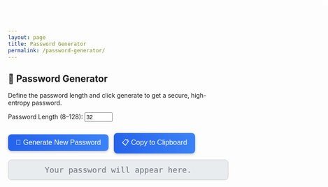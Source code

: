 ```yaml
---
layout: page
title: Password Generator
permalink: /password-generator/
---
```


<style>
:root {
  --primary: #3b82f6;
  --primary-dark: #2563eb;
  --bg-light: #f1f3f5;
  --text-light: #212529;
  --bg-dark: #1e1e1e;
  --text-dark: #f1f3f5;
  --box-bg-light: #e9ecef;
  --box-bg-dark: #2c2c2c;
}

body[data-theme='dark'] {
  background-color: var(--bg-dark);
  color: var(--text-dark);
}

[data-theme='dark'] #password-box {
  background-color: var(--box-bg-dark);
  color: var(--text-dark);
  border-color: #444;
}

[data-theme='dark'] button {
  background: linear-gradient(to right, #4f46e5, #3b82f6);
}

button {
  display: inline-flex;
  align-items: center;
  justify-content: center;
  gap: 0.4em;
  padding: 10px 18px;
  font-size: 1rem;
  font-weight: 500;
  background: linear-gradient(to right, var(--primary-dark), var(--primary));
  color: white;
  border: none;
  border-radius: 8px;
  margin-top: 12px;
  margin-right: 8px;
  box-shadow: 0 2px 6px rgba(0, 0, 0, 0.2);
  transition: all 0.2s ease;
  cursor: pointer;
}
button:hover {
  transform: translateY(-1px);
}
button:active {
  transform: scale(0.98);
}

#password-box {
  font-family: monospace;
  font-size: 18px;
  padding: 12px;
  margin-top: 10px;
  background-color: var(--box-bg-light);
  border: 1px solid #ccc;
  border-radius: 8px;
  color: var(--text-light);
  text-align: center;
  word-break: break-word;
}

#prompt-text {
  color: #6c757d;
}

/* Toggle Switch */
.switch {
  position: absolute;
  top: 1rem;
  right: 1rem;
  display: flex;
  align-items: center;
}
.switch input {
  display: none;
}
.slider {
  width: 40px;
  height: 20px;
  background-color: #ccc;
  border-radius: 30px;
  position: relative;
  cursor: pointer;
  transition: 0.3s;
}
.slider::before {
  content: "";
  position: absolute;
  height: 16px;
  width: 16px;
  left: 2px;
  bottom: 2px;
  background-color: white;
  border-radius: 50%;
  transition: 0.3s;
}
input:checked + .slider {
  background-color: var(--primary);
}
input:checked + .slider::before {
  transform: translateX(20px);
}
</style>

<!-- Dark Mode Switch -->
<div class="switch">
  <label>
    <input type="checkbox" id="theme-toggle" aria-label="Toggle dark mode">
    <span class="slider"></span>
  </label>
</div>

<h2>🔐 Password Generator</h2>
<p>Define the password length and click generate to get a secure, high-entropy password.</p>

<label for="length">Password Length (8–128):</label>
<input type="number" id="length" min="8" max="128" value="32">
<br>

<button onclick="generatePassword()">🔄 Generate New Password</button>
<button onclick="copyPassword()">📋 Copy to Clipboard</button>

<p id="password-box"><span id="prompt-text">Your password will appear here.</span></p>

<script>
// Toggle dark mode
document.getElementById('theme-toggle').addEventListener('change', function() {
  document.body.setAttribute('data-theme', this.checked ? 'dark' : 'light');
});

// Secure password generation with max entropy
function generatePassword() {
  const charset = "ABCDEFGHIJKLMNOPQRSTUVWXYZabcdefghijklmnopqrstuvwxyz0123456789!@#$%^&*()-_=+[]{}|;:,.<>?/`~";
  const length = parseInt(document.getElementById("length").value);
  if (isNaN(length) || length < 8 || length > 128) {
    alert("Please choose a valid length between 8 and 128.");
    return;
  }

  let password = '';
  const cryptoArray = new Uint8Array(length);
  window.crypto.getRandomValues(cryptoArray);

  for (let i = 0; i < length; i++) {
    password += charset[cryptoArray[i] % charset.length];
  }

  document.getElementById("password-box").innerHTML = `<strong>${password}</strong>`;
}

// Clipboard copy
function copyPassword() {
  const box = document.getElementById("password-box");
  const text = box.innerText;
  if (!text || text.includes("Your password")) {
    alert("No password to copy!");
    return;
  }

  navigator.clipboard.writeText(text).then(() => {
    alert("Password copied to clipboard.");
  }).catch(err => {
    console.error("Copy failed", err);
    alert("Failed to copy. Try manually.");
  });
}
</script>
